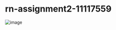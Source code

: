 # rn-assignment2-11117559


![image](https://github.com/Dwamenachrist/rn-assignment2-11117559/assets/136202826/1da7d2ec-2660-4315-bf26-a29d58091c50)
